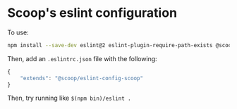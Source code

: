 # Scoop's eslint configuration

To use:

```sh  
npm install --save-dev eslint@2 eslint-plugin-require-path-exists @scoop/eslint-config-scoop
```

Then, add an `.eslintrc.json` file with the following:

```js
{
    "extends": "@scoop/eslint-config-scoop"
}
```

Then, try running like `$(npm bin)/eslint .`
